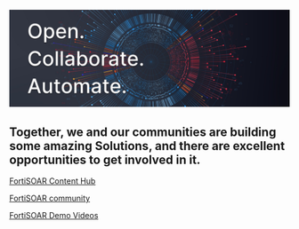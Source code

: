 ![fortinet-fortisoar-public-repo-overview-page.png](https://github.com/fortinet-fortisoar/.github/blob/main/profile/fortinet-fortisoar-public-repo-overview-page.png)

## Together, we and our communities are building some amazing **Solutions**, and there are excellent opportunities to get involved in it.

[FortiSOAR Content Hub](https://fortisoar.contenthub.fortinet.com/)

[FortiSOAR community](https://community.fortinet.com/t5/FortiSOAR/gh-p/fortisoar)

[FortiSOAR Demo Videos](https://fortisoar.contenthub.fortinet.com//list.html?contentType=demovideos)

